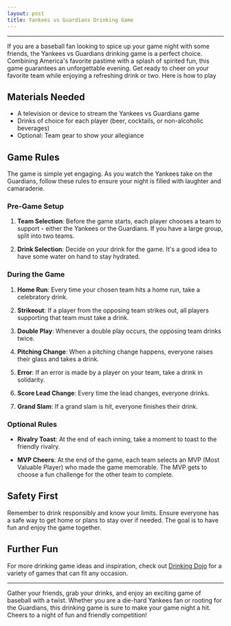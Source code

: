 ```yaml
---
layout: post
title: Yankees vs Guardians Drinking Game
---
```



---

If you are a baseball fan looking to spice up your game night with some friends, the Yankees vs Guardians drinking game is a perfect choice. Combining America's favorite pastime with a splash of spirited fun, this game guarantees an unforgettable evening. Get ready to cheer on your favorite team while enjoying a refreshing drink or two. Here is how to play

## Materials Needed

- A television or device to stream the Yankees vs Guardians game
- Drinks of choice for each player (beer, cocktails, or non-alcoholic beverages)
- Optional: Team gear to show your allegiance

## Game Rules

The game is simple yet engaging. As you watch the Yankees take on the Guardians, follow these rules to ensure your night is filled with laughter and camaraderie.

### Pre-Game Setup

1. **Team Selection**: Before the game starts, each player chooses a team to support - either the Yankees or the Guardians. If you have a large group, split into two teams.

2. **Drink Selection**: Decide on your drink for the game. It's a good idea to have some water on hand to stay hydrated.

### During the Game

1. **Home Run**: Every time your chosen team hits a home run, take a celebratory drink.

2. **Strikeout**: If a player from the opposing team strikes out, all players supporting that team must take a drink.

3. **Double Play**: Whenever a double play occurs, the opposing team drinks twice.

4. **Pitching Change**: When a pitching change happens, everyone raises their glass and takes a drink.

5. **Error**: If an error is made by a player on your team, take a drink in solidarity.

6. **Score Lead Change**: Every time the lead changes, everyone drinks.

7. **Grand Slam**: If a grand slam is hit, everyone finishes their drink.

### Optional Rules

- **Rivalry Toast**: At the end of each inning, take a moment to toast to the friendly rivalry.

- **MVP Cheers**: At the end of the game, each team selects an MVP (Most Valuable Player) who made the game memorable. The MVP gets to choose a fun challenge for the other team to complete.

## Safety First

Remember to drink responsibly and know your limits. Ensure everyone has a safe way to get home or plans to stay over if needed. The goal is to have fun and enjoy the game together.

## Further Fun

For more drinking game ideas and inspiration, check out [Drinking Dojo](https://drinkingdojo.com/) for a variety of games that can fit any occasion.

---

Gather your friends, grab your drinks, and enjoy an exciting game of baseball with a twist. Whether you are a die-hard Yankees fan or rooting for the Guardians, this drinking game is sure to make your game night a hit. Cheers to a night of fun and friendly competition!